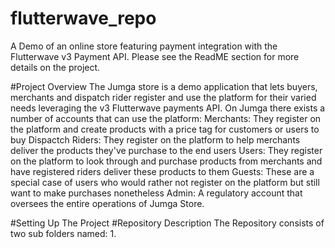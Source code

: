 # flutterwave_repo
A Demo of an online store featuring payment integration with the Flutterwave v3 Payment API. Please see the ReadME section for more details on the project.

#Project Overview
The Jumga store is a demo application that lets buyers, merchants and dispatch rider register and use the platform for their varied needs leveraging the v3 Flutterwave payments API.
On Jumga there exists a number of accounts that can use the platform:
Merchants: They register on the platform and create products with a price tag for customers or users to buy
Dispactch Riders: They register on the platform to help merchants deliver the products they've purchase to the end users
Users: They register on the platform to look through and purchase products from merchants and have registered riders deliver these products to them
Guests: These are a special case of users who would rather not register on the platform but still want to make purchases nonetheless
Admin: A regulatory account that oversees the entire operations of Jumga Store.

#Setting Up The Project
#Repository Description
The Repository consists of two sub folders named:
1. 


